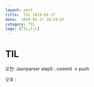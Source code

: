 ```yaml
---
layout: post
title:  TIL 2019-01-17
date:  2019-01-17 10:24:07
category: TIL
tags: [TIL,til]
---
```


# TIL

오전:  Jsonparser step5 : commit -> push

오후 : 